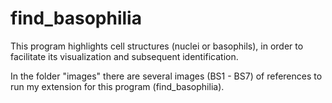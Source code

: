 # find_basophilia
This program highlights cell structures (nuclei or basophils), in order to facilitate  its visualization and subsequent identification.

In the folder "images" there are several images (BS1 - BS7) of references to run my extension for this program (find_basophilia).
